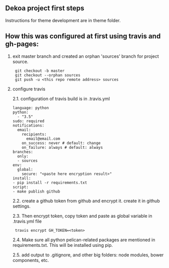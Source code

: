 ## Dekoa project first steps

Instructions for theme development are in theme folder.


## How this was configured at first using travis and gh-pages:

1. exit master branch and created an orphan 'sources' branch for project source.
    
    	git checkout -b master
        git checkout --orphan sources
        git push -u <this repo remote address> sources

2. configure travis

    2.1. configuration of travis build is in .travis.yml
    
    ```
    language: python
    python:
      - "3.5"
    sudo: required
    notifications:
      email:
        recipients:
          email@email.com
        on_success: never # default: change
        on_failure: always # default: always
    branches:
      only:
      - sources
    env:
      global:
        secure: "<paste here encryption result>"
    install:
    - pip install -r requirements.txt
    script:
    - make publish github

    ```
	
	2.2. create a github token from github and encrypt it.
	create it in github settings. 
	
	2.3. Then encrypt token, copy token and paste as global variable in .travis.yml file

		travis encrypt GH_TOKEN=<token>


    2.4. Make sure all python pelican-related packages are mentioned in requirements.txt. This will be installed using pip.

	2.5. add output to .gitignore, and other big folders: 
	node modules, bower components, etc.
